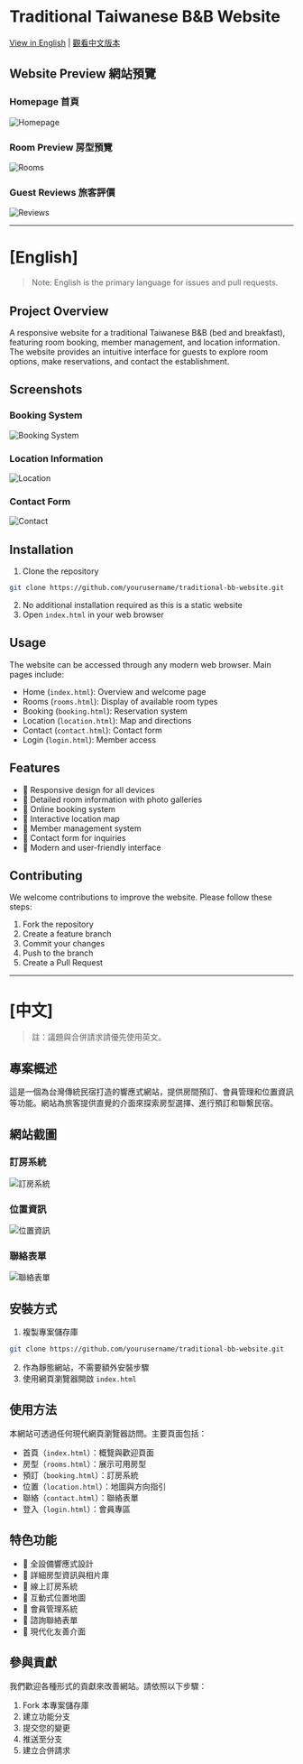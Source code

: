 # Traditional Taiwanese B&B Website

[View in English](#english) | [觀看中文版本](#中文)

## Website Preview 網站預覽

### Homepage 首頁

![Homepage](screenshots/homepage.png)

### Room Preview 房型預覽

![Rooms](screenshots/rooms.png)

### Guest Reviews 旅客評價

![Reviews](screenshots/reviews.png)

---

# [English]

> Note: English is the primary language for issues and pull requests.

## Project Overview

A responsive website for a traditional Taiwanese B&B (bed and breakfast), featuring room booking, member management, and location information. The website provides an intuitive interface for guests to explore room options, make reservations, and contact the establishment.

## Screenshots

### Booking System

![Booking System](screenshots/booking.png)

### Location Information

![Location](screenshots/location.png)

### Contact Form

![Contact](screenshots/contact.png)

## Installation

1. Clone the repository

```bash
git clone https://github.com/yourusername/traditional-bb-website.git
```

2. No additional installation required as this is a static website
3. Open `index.html` in your web browser

## Usage

The website can be accessed through any modern web browser. Main pages include:

- Home (`index.html`): Overview and welcome page
- Rooms (`rooms.html`): Display of available room types
- Booking (`booking.html`): Reservation system
- Location (`location.html`): Map and directions
- Contact (`contact.html`): Contact form
- Login (`login.html`): Member access

## Features

- 📱 Responsive design for all devices
- 🏨 Detailed room information with photo galleries
- 📅 Online booking system
- 📍 Interactive location map
- 👤 Member management system
- 📝 Contact form for inquiries
- 🎨 Modern and user-friendly interface

## Contributing

We welcome contributions to improve the website. Please follow these steps:

1. Fork the repository
2. Create a feature branch
3. Commit your changes
4. Push to the branch
5. Create a Pull Request

---

# [中文]

> 註：議題與合併請求請優先使用英文。

## 專案概述

這是一個為台灣傳統民宿打造的響應式網站，提供房間預訂、會員管理和位置資訊等功能。網站為旅客提供直覺的介面來探索房型選擇、進行預訂和聯繫民宿。

## 網站截圖

### 訂房系統

![訂房系統](screenshots/booking.png)

### 位置資訊

![位置資訊](screenshots/location.png)

### 聯絡表單

![聯絡表單](screenshots/contact.png)

## 安裝方式

1. 複製專案儲存庫

```bash
git clone https://github.com/yourusername/traditional-bb-website.git
```

2. 作為靜態網站，不需要額外安裝步驟
3. 使用網頁瀏覽器開啟 `index.html`

## 使用方法

本網站可透過任何現代網頁瀏覽器訪問。主要頁面包括：

- 首頁（`index.html`）：概覽與歡迎頁面
- 房型（`rooms.html`）：展示可用房型
- 預訂（`booking.html`）：訂房系統
- 位置（`location.html`）：地圖與方向指引
- 聯絡（`contact.html`）：聯絡表單
- 登入（`login.html`）：會員專區

## 特色功能

- 📱 全設備響應式設計
- 🏨 詳細房型資訊與相片庫
- 📅 線上訂房系統
- 📍 互動式位置地圖
- 👤 會員管理系統
- 📝 諮詢聯絡表單
- 🎨 現代化友善介面

## 參與貢獻

我們歡迎各種形式的貢獻來改善網站。請依照以下步驟：

1. Fork 本專案儲存庫
2. 建立功能分支
3. 提交您的變更
4. 推送至分支
5. 建立合併請求
